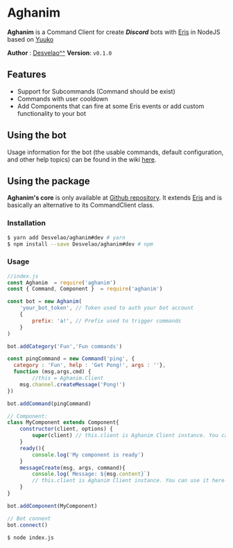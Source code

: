 # Aghanim

**Aghanim** is a Command Client for create ***Discord*** bots with [Eris](https://github.com/abalabahaha/eris) in NodeJS based on [Yuuko](https://geo1088.github.io/yuuko)

__Author__ : [Desvelao^^](https://desvelao.github.io/profile/)  __Version__: `v0.1.0`

## Features
- Support for Subcommands (Command should be exist)
- Commands with user cooldown
- Add Components that can fire at some Eris events or add custom functionality to your bot

## Using the bot

Usage information for the bot (the usable commands, default configuration, and other help topics) can be found in the wiki [here](https://github.io/Desvelao/aghanim/wiki).

## Using the package

**Aghanim's core** is only available at [Github repository](https://github.com/Desvelao/aghanim). It extends [Eris](https://github.com/abalabahaha/eris) and is basically an alternative to its CommandClient class.

### Installation

```bash
$ yarn add Desvelao/aghanim#dev # yarn
$ npm install --save Desvelao/aghanim#dev # npm
```

### Usage

```js
//index.js
const Aghanim  = require('aghanim')
const { Command, Component }  = require('aghanim')

const bot = new Aghanim(
	'your_bot_token', // Token used to auth your bot account
    {
  		prefix: 'a!', // Prefix used to trigger commands
	}
)

bot.addCategory('Fun','Fun commands')

const pingCommand = new Command('ping', {
  category : 'Fun', help : 'Get Pong!', args : ''},
  function (msg,args,cmd) {
		//this = Aghanim.Client
  	msg.channel.createMessage('Pong!')
})

bot.addCommand(pingCommand)

// Component:
class MyComponent extends Component{
	constructor(client, options) {
		super(client) // this.client is Aghanim Client instance. You can use in other methods
	}
	ready(){
		console.log('My component is ready')
	}
	messageCreate(msg, args, command){
		console.log(`Message: ${msg.content}`)
		// this.client is Aghanim Client instance. You can use it here
	}
}

bot.addComponent(MyComponent)

// Bot connent
bot.connect()
```

```bash
$ node index.js
```
